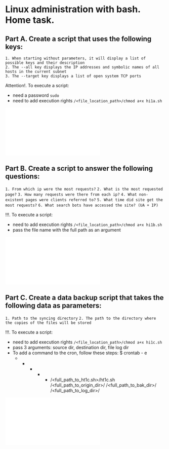 # Linux administration with bash. Home task.

## Part A. Create a script that uses the following keys: 
`1. When starting without parameters, it will display a list of possible keys and their description`  
`2. The --all key displays the IP addresses and symbolic names of all hosts in the current subnet`  
`3. The --target key displays a list of open system TCP ports`  

Attention!. To execute a script:
  - need a password `sudo`
  - need to add execution rights `/<file_location_path>/chmod a+x hi1a.sh`

![](./scripts/ht1a.sh)


## Part B. Create a script to answer the following questions:
`1. From which ip were the most requests?`
`2. What is the most requested page?`
`3. How many requests were there from each ip?`
`4. What non-existent pages were clients referred to?`
`5. What time did site get the most requests?`
`6. What search bots have accessed the site? (UA + IP)` 

!!!. To execute a script:
  - need to add execution rights `/<file_location_path>/chmod a+x hi1b.sh`
  - pass the file name with the full path as an argument

![](./scripts/ht1b.sh)


## Part C. Create a data backup script that takes the following data as parameters:
`1. Path to the syncing directory`
`2. The path to the directory where the copies of the files will be stored`

!!!. To execute a script:
  - need to add execution rights `/<file_location_path>/chmod a+x hi1c.sh`
  - pass 3 arguments: source dir, destination dir, file log dir
  - To add a command to the cron, follow these steps:
    $ crontab - e
    * * * * * /<full_path_to_ht1c.sh>/ht1c.sh /<full_path_to_origin_dir>/ /<full_path_to_bak_dir>/ /<full_path_to_log_dir>/

![](./scripts/ht1c.sh)
